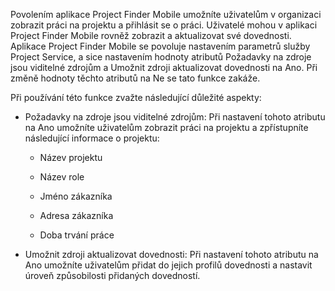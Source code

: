 Povolením aplikace Project Finder Mobile umožníte uživatelům v organizaci zobrazit práci na projektu a přihlásit se o práci. Uživatelé mohou v aplikaci Project Finder Mobile rovněž zobrazit a aktualizovat své dovednosti. Aplikace Project Finder Mobile se povoluje nastavením parametrů služby Project Service, a sice nastavením hodnoty atributů Požadavky na zdroje jsou viditelné zdrojům a Umožnit zdroji aktualizovat dovednosti na Ano. Při změně hodnoty těchto atributů na Ne se tato funkce zakáže.  
  
 Při používání této funkce zvažte následující důležité aspekty:  
  
-   Požadavky na zdroje jsou viditelné zdrojům: Při nastavení tohoto atributu na Ano umožníte uživatelům zobrazit práci na projektu a zpřístupníte následující informace o projektu:  
  
    -   Název projektu  
  
    -   Název role  
  
    -   Jméno zákazníka  
  
    -   Adresa zákazníka  
  
    -   Doba trvání práce  
  
-   Umožnit zdroji aktualizovat dovednosti: Při nastavení tohoto atributu na Ano umožníte uživatelům přidat do jejich profilů dovednosti a nastavit úroveň způsobilosti přidaných dovedností.